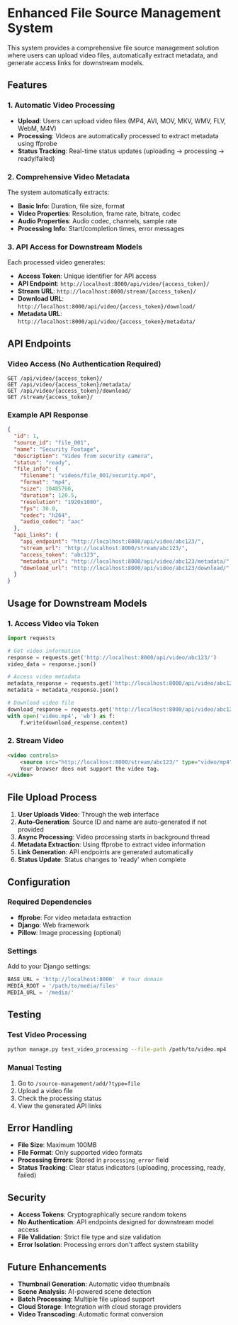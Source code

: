# Enhanced File Source Management System

This system provides a comprehensive file source management solution where users can upload video files, automatically extract metadata, and generate access links for downstream models.

## Features

### 1. Automatic Video Processing
- **Upload**: Users can upload video files (MP4, AVI, MOV, MKV, WMV, FLV, WebM, M4V)
- **Processing**: Videos are automatically processed to extract metadata using ffprobe
- **Status Tracking**: Real-time status updates (uploading → processing → ready/failed)

### 2. Comprehensive Video Metadata
The system automatically extracts:
- **Basic Info**: Duration, file size, format
- **Video Properties**: Resolution, frame rate, bitrate, codec
- **Audio Properties**: Audio codec, channels, sample rate
- **Processing Info**: Start/completion times, error messages

### 3. API Access for Downstream Models
Each processed video generates:
- **Access Token**: Unique identifier for API access
- **API Endpoint**: `http://localhost:8000/api/video/{access_token}/`
- **Stream URL**: `http://localhost:8000/stream/{access_token}/`
- **Download URL**: `http://localhost:8000/api/video/{access_token}/download/`
- **Metadata URL**: `http://localhost:8000/api/video/{access_token}/metadata/`

## API Endpoints

### Video Access (No Authentication Required)
```
GET /api/video/{access_token}/
GET /api/video/{access_token}/metadata/
GET /api/video/{access_token}/download/
GET /stream/{access_token}/
```

### Example API Response
```json
{
  "id": 1,
  "source_id": "file_001",
  "name": "Security Footage",
  "description": "Video from security camera",
  "status": "ready",
  "file_info": {
    "filename": "videos/file_001/security.mp4",
    "format": "mp4",
    "size": 10485760,
    "duration": 120.5,
    "resolution": "1920x1080",
    "fps": 30.0,
    "codec": "h264",
    "audio_codec": "aac"
  },
  "api_links": {
    "api_endpoint": "http://localhost:8000/api/video/abc123/",
    "stream_url": "http://localhost:8000/stream/abc123/",
    "access_token": "abc123",
    "metadata_url": "http://localhost:8000/api/video/abc123/metadata/",
    "download_url": "http://localhost:8000/api/video/abc123/download/"
  }
}
```

## Usage for Downstream Models

### 1. Access Video via Token
```python
import requests

# Get video information
response = requests.get('http://localhost:8000/api/video/abc123/')
video_data = response.json()

# Access video metadata
metadata_response = requests.get('http://localhost:8000/api/video/abc123/metadata/')
metadata = metadata_response.json()

# Download video file
download_response = requests.get('http://localhost:8000/api/video/abc123/download/')
with open('video.mp4', 'wb') as f:
    f.write(download_response.content)
```

### 2. Stream Video
```html
<video controls>
    <source src="http://localhost:8000/stream/abc123/" type="video/mp4">
    Your browser does not support the video tag.
</video>
```

## File Upload Process

1. **User Uploads Video**: Through the web interface
2. **Auto-Generation**: Source ID and name are auto-generated if not provided
3. **Async Processing**: Video processing starts in background thread
4. **Metadata Extraction**: Using ffprobe to extract video information
5. **Link Generation**: API endpoints are generated automatically
6. **Status Update**: Status changes to 'ready' when complete

## Configuration

### Required Dependencies
- **ffprobe**: For video metadata extraction
- **Django**: Web framework
- **Pillow**: Image processing (optional)

### Settings
Add to your Django settings:
```python
BASE_URL = 'http://localhost:8000'  # Your domain
MEDIA_ROOT = '/path/to/media/files'
MEDIA_URL = '/media/'
```

## Testing

### Test Video Processing
```bash
python manage.py test_video_processing --file-path /path/to/video.mp4
```

### Manual Testing
1. Go to `/source-management/add/?type=file`
2. Upload a video file
3. Check the processing status
4. View the generated API links

## Error Handling

- **File Size**: Maximum 100MB
- **File Format**: Only supported video formats
- **Processing Errors**: Stored in `processing_error` field
- **Status Tracking**: Clear status indicators (uploading, processing, ready, failed)

## Security

- **Access Tokens**: Cryptographically secure random tokens
- **No Authentication**: API endpoints designed for downstream model access
- **File Validation**: Strict file type and size validation
- **Error Isolation**: Processing errors don't affect system stability

## Future Enhancements

- **Thumbnail Generation**: Automatic video thumbnails
- **Scene Analysis**: AI-powered scene detection
- **Batch Processing**: Multiple file upload support
- **Cloud Storage**: Integration with cloud storage providers
- **Video Transcoding**: Automatic format conversion 